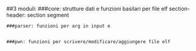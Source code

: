 


##3 moduli:
	###core: strutture dati e funzioni basilari per file elf
		section-header:
		section
		segment
	
	###parser: funzioni per arg in input e 
	

	###pwn: funzioni per scrivere/modificare/aggiungere file elf



